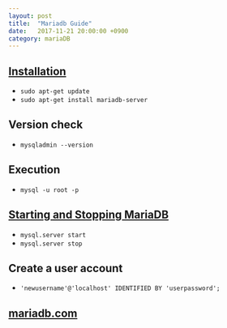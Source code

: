 ```yaml
---
layout: post
title:  "Mariadb Guide"
date:   2017-11-21 20:00:00 +0900
category: mariaDB
---
```


## [Installation](https://downloads.mariadb.org/mariadb/repositories/#mirror=kaist&distro=Ubuntu&distro_release=xenial--ubuntu_xenial&version=10.2)

- `sudo apt-get update`
- `sudo apt-get install mariadb-server`


## Version check

- `mysqladmin --version`

## Execution

- `mysql -u root -p`

## [Starting and Stopping MariaDB](https://mariadb.com/kb/en/library/starting-and-stopping-mariadb-automatically/)

- `mysql.server start`
- `mysql.server stop`

## Create a user account

- `'newusername'@'localhost' IDENTIFIED BY 'userpassword';`

## [mariadb.com](https://mariadb.com/kb/en/library/training-tutorials/)
